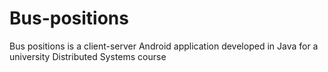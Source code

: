 # Bus-positions
Bus positions is a client-server Android application developed in Java for a university Distributed Systems course
